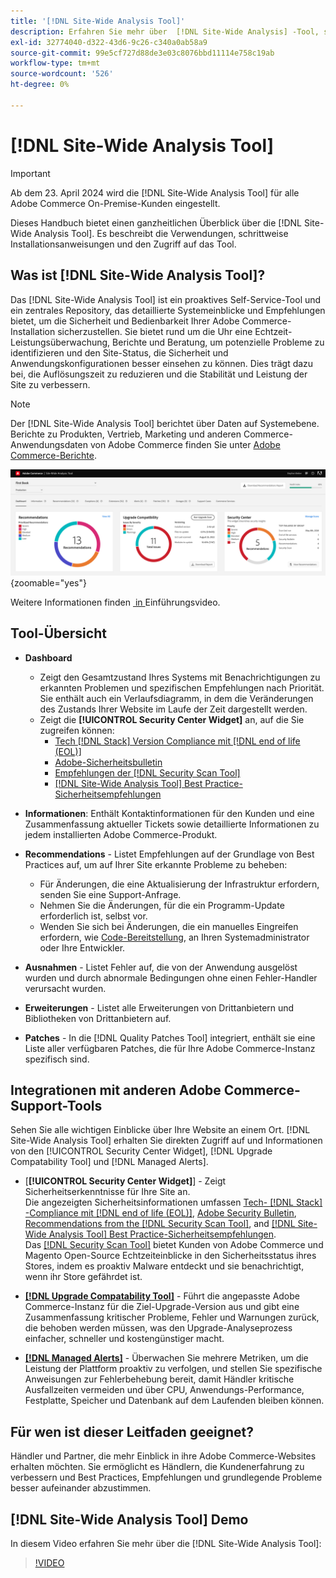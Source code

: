 ```yaml
---
title: '[!DNL Site-Wide Analysis Tool]'
description: Erfahren Sie mehr über  [!DNL Site-Wide Analysis] -Tool, seine Verwendungszwecke, den Installationsprozess und den Zugriff darauf
exl-id: 32774040-d322-43d6-9c26-c340a0ab58a9
source-git-commit: 99e5cf727d88de3e03c8076bbd11114e758c19ab
workflow-type: tm+mt
source-wordcount: '526'
ht-degree: 0%

---
```


# [!DNL Site-Wide Analysis Tool]

>[!IMPORTANT]
>
>Ab dem 23. April 2024 wird die [!DNL Site-Wide Analysis Tool] für alle Adobe Commerce On-Premise-Kunden eingestellt.

Dieses Handbuch bietet einen ganzheitlichen Überblick über die [!DNL Site-Wide Analysis Tool]. Es beschreibt die Verwendungen, schrittweise Installationsanweisungen und den Zugriff auf das Tool.

## Was ist [!DNL Site-Wide Analysis Tool]?

Das [!DNL Site-Wide Analysis Tool] ist ein proaktives Self-Service-Tool und ein zentrales Repository, das detaillierte Systemeinblicke und Empfehlungen bietet, um die Sicherheit und Bedienbarkeit Ihrer Adobe Commerce-Installation sicherzustellen. Sie bietet rund um die Uhr eine Echtzeit-Leistungsüberwachung, Berichte und Beratung, um potenzielle Probleme zu identifizieren und den Site-Status, die Sicherheit und Anwendungskonfigurationen besser einsehen zu können. Dies trägt dazu bei, die Auflösungszeit zu reduzieren und die Stabilität und Leistung der Site zu verbessern.

>[!NOTE]
>
>Der [!DNL Site-Wide Analysis Tool] berichtet über Daten auf Systemebene. Berichte zu Produkten, Vertrieb, Marketing und anderen Commerce-Anwendungsdaten von Adobe Commerce finden Sie unter [Adobe Commerce-Berichte](https://experienceleague.adobe.com/en/docs/commerce-admin/start/reporting/reports-menu).

![Dashboard des Site-Wide Analysis Tool](../../assets/tools/swat-dashboard.png){zoomable="yes"}

Weitere Informationen finden [&#x200B; in &#x200B;](https://www.youtube.com/watch?v=KW2R8ki_RG4) Einführungsvideo.

## Tool-Übersicht

- **Dashboard**
   - Zeigt den Gesamtzustand Ihres Systems mit Benachrichtigungen zu erkannten Problemen und spezifischen Empfehlungen nach Priorität.<br>
Sie enthält auch ein Verlaufsdiagramm, in dem die Veränderungen des Zustands Ihrer Website im Laufe der Zeit dargestellt werden.
   - Zeigt die **[!UICONTROL Security Center Widget]** an, auf die Sie zugreifen können:
      - [Tech [!DNL Stack] Version Compliance mit [!DNL end of life (EOL)]](https://experienceleague.adobe.com/docs/commerce-operations/installation-guide/system-requirements.html)
      - [Adobe-Sicherheitsbulletin](https://helpx.adobe.com/security/security-bulletin.html)
      - [Empfehlungen der [!DNL Security Scan Tool]](https://experienceleague.adobe.com/docs/commerce-admin/systems/security/security-scan.html)
      - [[!DNL Site-Wide Analysis Tool] Best Practice-Sicherheitsempfehlungen](https://experienceleague.adobe.com/docs/commerce-operations/tools/site-wide-analysis-tool/recommendations.html)

- **Informationen**: Enthält Kontaktinformationen für den Kunden und eine Zusammenfassung aktueller Tickets sowie detaillierte Informationen zu jedem installierten Adobe Commerce-Produkt.

- **Recommendations** - Listet Empfehlungen auf der Grundlage von Best Practices auf, um auf Ihrer Site erkannte Probleme zu beheben:
   - Für Änderungen, die eine Aktualisierung der Infrastruktur erfordern, senden Sie eine Support-Anfrage.
   - Nehmen Sie die Änderungen, für die ein Programm-Update erforderlich ist, selbst vor.
   - Wenden Sie sich bei Änderungen, die ein manuelles Eingreifen erfordern, wie [Code-Bereitstellung](https://experienceleague.adobe.com/docs/commerce-cloud-service/user-guide/architecture/pro-develop-deploy-workflow.html#deployment-workflow), an Ihren Systemadministrator oder Ihre Entwickler.

- **Ausnahmen** - Listet Fehler auf, die von der Anwendung ausgelöst wurden und durch abnormale Bedingungen ohne einen Fehler-Handler verursacht wurden.

- **Erweiterungen** - Listet alle Erweiterungen von Drittanbietern und Bibliotheken von Drittanbietern auf.

- **Patches** - In die [!DNL Quality Patches Tool] integriert, enthält sie eine Liste aller verfügbaren Patches, die für Ihre Adobe Commerce-Instanz spezifisch sind.

## Integrationen mit anderen Adobe Commerce-Support-Tools

Sehen Sie alle wichtigen Einblicke über Ihre Website an einem Ort. [!DNL Site-Wide Analysis Tool] erhalten Sie direkten Zugriff auf und Informationen von den [!UICONTROL Security Center Widget], [!DNL Upgrade Compatability Tool] und [!DNL Managed Alerts].

- [**[!UICONTROL Security Center Widget]**] - Zeigt Sicherheitserkenntnisse für Ihre Site an.<br>
Die angezeigten Sicherheitsinformationen umfassen [Tech- [!DNL Stack] -Compliance mit  [!DNL end of life (EOL)]](https://experienceleague.adobe.com/docs/commerce-operations/installation-guide/system-requirements.html), [Adobe Security Bulletin](https://helpx.adobe.com/security/security-bulletin.html), [Recommendations from the [!DNL Security Scan Tool]](https://experienceleague.adobe.com/docs/commerce-admin/systems/security/security-scan.html), and [[!DNL Site-Wide Analysis Tool]  Best Practice-Sicherheitsempfehlungen](https://experienceleague.adobe.com/docs/commerce-operations/tools/site-wide-analysis-tool/recommendations.html).<br>
Das [[!DNL Security Scan Tool]](https://experienceleague.adobe.com/docs/commerce-admin/systems/security/security-scan.html) bietet Kunden von Adobe Commerce und Magento Open-Source Echtzeiteinblicke in den Sicherheitsstatus ihres Stores, indem es proaktiv Malware entdeckt und sie benachrichtigt, wenn ihr Store gefährdet ist.

- [**[!DNL Upgrade Compatability Tool]**](../../upgrade/upgrade-compatibility-tool/overview.md) - Führt die angepasste Adobe Commerce-Instanz für die Ziel-Upgrade-Version aus und gibt eine Zusammenfassung kritischer Probleme, Fehler und Warnungen zurück, die behoben werden müssen, was den Upgrade-Analyseprozess einfacher, schneller und kostengünstiger macht.

- [**[!DNL Managed Alerts]**](https://support.magento.com/hc/en-us/sections/360010758472-Managed-alerts-for-Adobe-Commerce) - Überwachen Sie mehrere Metriken, um die Leistung der Plattform proaktiv zu verfolgen, und stellen Sie spezifische Anweisungen zur Fehlerbehebung bereit, damit Händler kritische Ausfallzeiten vermeiden und über CPU, Anwendungs-Performance, Festplatte, Speicher und Datenbank auf dem Laufenden bleiben können.

## Für wen ist dieser Leitfaden geeignet?

Händler und Partner, die mehr Einblick in ihre Adobe Commerce-Websites erhalten möchten. Sie ermöglicht es Händlern, die Kundenerfahrung zu verbessern und Best Practices, Empfehlungen und grundlegende Probleme besser aufeinander abzustimmen.

## [!DNL Site-Wide Analysis Tool] Demo

In diesem Video erfahren Sie mehr über die [!DNL Site-Wide Analysis Tool]:

>[!VIDEO](https://video.tv.adobe.com/v/344001?quality=12)
